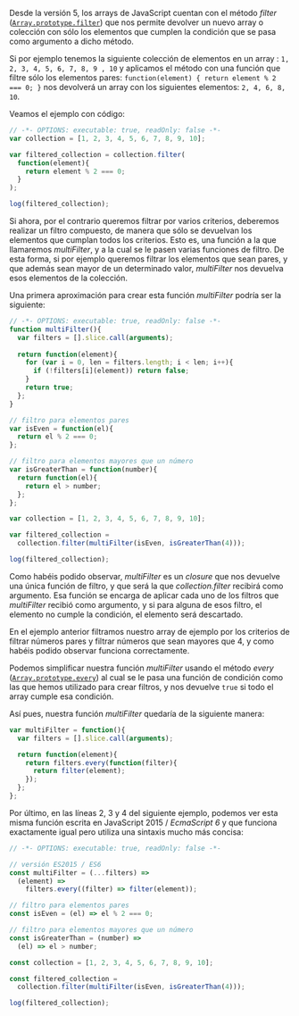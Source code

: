 Desde la versión 5, los arrays de JavaScript cuentan con el método *filter* ([`Array.prototype.filter`](https://developer.mozilla.org/en-US/docs/Web/JavaScript/Reference/Global_Objects/Array/filter)) que nos permite devolver un nuevo array o colección con sólo los elementos que cumplen la condición que se pasa como argumento a dicho método.

Si por ejemplo tenemos la siguiente colección de elementos en un array : `1, 2, 3, 4, 5, 6, 7, 8, 9 , 10` y aplicamos el método con una función que filtre sólo los elementos pares: `function(element) { return element % 2 === 0; }` nos devolverá un array con los siguientes elementos: `2, 4, 6, 8, 10`.

Veamos el ejemplo con código:

```javascript
// -*- OPTIONS: executable: true, readOnly: false -*-
var collection = [1, 2, 3, 4, 5, 6, 7, 8, 9, 10];

var filtered_collection = collection.filter(
  function(element){
    return element % 2 === 0;
  }
);

log(filtered_collection);
```

Si ahora, por el contrario queremos filtrar por varios criterios, deberemos realizar un filtro compuesto, de manera que sólo se devuelvan los elementos que cumplan todos los criterios. Esto es, una función a la que llamaremos *multiFilter*, y a la cual se le pasen varias funciones de filtro. De esta forma, si por ejemplo queremos filtrar los elementos que sean pares, y que además sean mayor de un determinado valor, *multiFilter* nos devuelva esos elementos de la colección.

Una primera aproximación para crear esta función *multiFilter* podría ser la siguiente:

```javascript
// -*- OPTIONS: executable: true, readOnly: false -*-
function multiFilter(){
  var filters = [].slice.call(arguments);
  
  return function(element){
    for (var i = 0, len = filters.length; i < len; i++){
      if (!filters[i](element)) return false;
    }
    return true;
  };
}

// filtro para elementos pares
var isEven = function(el){
  return el % 2 === 0;
};

// filtro para elementos mayores que un número
var isGreaterThan = function(number){
  return function(el){
    return el > number;
  };
};

var collection = [1, 2, 3, 4, 5, 6, 7, 8, 9, 10];

var filtered_collection =
  collection.filter(multiFilter(isEven, isGreaterThan(4)));

log(filtered_collection);
```

Como habéis podido observar, *multiFilter* es un *closure* que nos devuelve una única función de filtro, y que será la que *collection.filter* recibirá como argumento. Esa función se encarga de aplicar cada uno de los filtros que *multiFilter* recibió como argumento, y si para alguna de esos filtro, el elemento no cumple la condición, el elemento será descartado.

En el ejemplo anterior filtramos nuestro array de ejemplo por los criterios de filtrar números pares y filtrar números que sean mayores que 4, y como habéis podido observar funciona correctamente.

Podemos simplificar nuestra función *multiFilter* usando el método *every* ([`Array.prototype.every`](https://developer.mozilla.org/en-US/docs/Web/JavaScript/Reference/Global_Objects/Array/every)) al cual se le pasa una función de condición como las que hemos utilizado para crear filtros, y nos devuelve `true` si todo el array cumple esa condición.

Así pues, nuestra función *multiFilter* quedaría de la siguiente manera:

```javascript
var multiFilter = function(){
  var filters = [].slice.call(arguments);

  return function(element){
    return filters.every(function(filter){
      return filter(element);
    });
  };
};
```

Por último, en las líneas 2, 3 y 4 del siguiente ejemplo, podemos ver esta misma función escrita en JavaScript 2015 / *EcmaScript 6* y que funciona exactamente igual pero utiliza una sintaxis mucho más concisa:

```javascript
// -*- OPTIONS: executable: true, readOnly: false -*-

// versión ES2015 / ES6
const multiFilter = (...filters) => 
  (element) => 
    filters.every((filter) => filter(element));

// filtro para elementos pares
const isEven = (el) => el % 2 === 0;

// filtro para elementos mayores que un número
const isGreaterThan = (number) =>
  (el) => el > number;

const collection = [1, 2, 3, 4, 5, 6, 7, 8, 9, 10];

const filtered_collection =
  collection.filter(multiFilter(isEven, isGreaterThan(4)));

log(filtered_collection);
```
